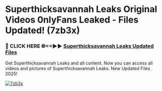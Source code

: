 # Superthicksavannah Leaks Original Videos 0nlyFans Leaked - Files Updated! (7zb3x)

<h3>🔴 CLICK HERE 🌐==►► <a href="https://best4dudes.click/HH4t6V" rel="nofollow">Superthicksavannah Leaks Updated Files</a></h3>

Get Superthicksavannah Leaks and all content. Now you can access all videos and pictures of Superthicksavannah Leaks. New Updated Files 2025!

[![7zb3x](https://github.com/user-attachments/assets/8c521d6e-e6e3-4a75-9320-d58ab9d79d5b)](https://best4dudes.click/HH4t6V)
